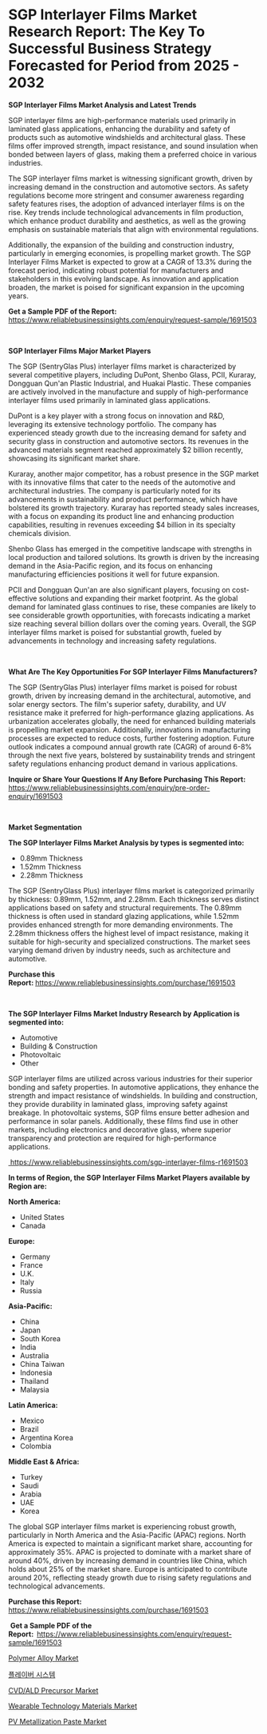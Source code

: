 <p><h1>SGP Interlayer Films Market Research Report: The Key To Successful Business Strategy Forecasted for Period from 2025 - 2032</h1></p><p><strong>SGP Interlayer Films Market Analysis and Latest Trends</strong></p>
<p><p>SGP interlayer films are high-performance materials used primarily in laminated glass applications, enhancing the durability and safety of products such as automotive windshields and architectural glass. These films offer improved strength, impact resistance, and sound insulation when bonded between layers of glass, making them a preferred choice in various industries.</p><p>The SGP interlayer films market is witnessing significant growth, driven by increasing demand in the construction and automotive sectors. As safety regulations become more stringent and consumer awareness regarding safety features rises, the adoption of advanced interlayer films is on the rise. Key trends include technological advancements in film production, which enhance product durability and aesthetics, as well as the growing emphasis on sustainable materials that align with environmental regulations.</p><p>Additionally, the expansion of the building and construction industry, particularly in emerging economies, is propelling market growth. The SGP Interlayer Films Market is expected to grow at a CAGR of 13.3% during the forecast period, indicating robust potential for manufacturers and stakeholders in this evolving landscape. As innovation and application broaden, the market is poised for significant expansion in the upcoming years.</p></p>
<p><strong>Get a Sample PDF of the Report:&nbsp;</strong> <a href="https://www.reliablebusinessinsights.com/enquiry/request-sample/1691503?utm_campaign=39&utm_medium=2&utm_source=Github&utm_content=ia&utm_term=27032025&utm_id=sgp-interlayer-films">https://www.reliablebusinessinsights.com/enquiry/request-sample/1691503</a></p>
<p>&nbsp;</p>
<p><strong>SGP Interlayer Films Major Market Players</strong></p>
<p><p>The SGP (SentryGlas Plus) interlayer films market is characterized by several competitive players, including DuPont, Shenbo Glass, PCII, Kuraray, Dongguan Qun'an Plastic Industrial, and Huakai Plastic. These companies are actively involved in the manufacture and supply of high-performance interlayer films used primarily in laminated glass applications.</p><p>DuPont is a key player with a strong focus on innovation and R&D, leveraging its extensive technology portfolio. The company has experienced steady growth due to the increasing demand for safety and security glass in construction and automotive sectors. Its revenues in the advanced materials segment reached approximately $2 billion recently, showcasing its significant market share.</p><p>Kuraray, another major competitor, has a robust presence in the SGP market with its innovative films that cater to the needs of the automotive and architectural industries. The company is particularly noted for its advancements in sustainability and product performance, which have bolstered its growth trajectory. Kuraray has reported steady sales increases, with a focus on expanding its product line and enhancing production capabilities, resulting in revenues exceeding $4 billion in its specialty chemicals division.</p><p>Shenbo Glass has emerged in the competitive landscape with strengths in local production and tailored solutions. Its growth is driven by the increasing demand in the Asia-Pacific region, and its focus on enhancing manufacturing efficiencies positions it well for future expansion.</p><p>PCII and Dongguan Qun'an are also significant players, focusing on cost-effective solutions and expanding their market footprint. As the global demand for laminated glass continues to rise, these companies are likely to see considerable growth opportunities, with forecasts indicating a market size reaching several billion dollars over the coming years. Overall, the SGP interlayer films market is poised for substantial growth, fueled by advancements in technology and increasing safety regulations.</p></p>
<p>&nbsp;</p>
<p><strong>What Are The Key Opportunities For SGP Interlayer Films Manufacturers?</strong></p>
<p><p>The SGP (SentryGlas Plus) interlayer films market is poised for robust growth, driven by increasing demand in the architectural, automotive, and solar energy sectors. The film's superior safety, durability, and UV resistance make it preferred for high-performance glazing applications. As urbanization accelerates globally, the need for enhanced building materials is propelling market expansion. Additionally, innovations in manufacturing processes are expected to reduce costs, further fostering adoption. Future outlook indicates a compound annual growth rate (CAGR) of around 6-8% through the next five years, bolstered by sustainability trends and stringent safety regulations enhancing product demand in various applications.</p></p>
<p><strong>Inquire or Share Your Questions If Any Before Purchasing This Report:</strong> <a href="https://www.reliablebusinessinsights.com/enquiry/pre-order-enquiry/1691503?utm_campaign=39&utm_medium=2&utm_source=Github&utm_content=ia&utm_term=27032025&utm_id=sgp-interlayer-films">https://www.reliablebusinessinsights.com/enquiry/pre-order-enquiry/1691503</a></p>
<p>&nbsp;</p>
<p><strong>Market Segmentation</strong></p>
<p><strong>The SGP Interlayer Films Market Analysis by types is segmented into:</strong></p>
<p><ul><li>0.89mm Thickness</li><li>1.52mm Thickness</li><li>2.28mm Thickness</li></ul></p>
<p><p>The SGP (SentryGlass Plus) interlayer films market is categorized primarily by thickness: 0.89mm, 1.52mm, and 2.28mm. Each thickness serves distinct applications based on safety and structural requirements. The 0.89mm thickness is often used in standard glazing applications, while 1.52mm provides enhanced strength for more demanding environments. The 2.28mm thickness offers the highest level of impact resistance, making it suitable for high-security and specialized constructions. The market sees varying demand driven by industry needs, such as architecture and automotive.</p></p>
<p><strong>Purchase this Report:&nbsp;</strong><a href="https://www.reliablebusinessinsights.com/purchase/1691503?utm_campaign=39&utm_medium=2&utm_source=Github&utm_content=ia&utm_term=27032025&utm_id=sgp-interlayer-films">https://www.reliablebusinessinsights.com/purchase/1691503</a></p>
<p>&nbsp;</p>
<p><strong>The SGP Interlayer Films Market Industry Research by Application is segmented into:</strong></p>
<p><ul><li>Automotive</li><li>Building & Construction</li><li>Photovoltaic</li><li>Other</li></ul></p>
<p><p>SGP interlayer films are utilized across various industries for their superior bonding and safety properties. In automotive applications, they enhance the strength and impact resistance of windshields. In building and construction, they provide durability in laminated glass, improving safety against breakage. In photovoltaic systems, SGP films ensure better adhesion and performance in solar panels. Additionally, these films find use in other markets, including electronics and decorative glass, where superior transparency and protection are required for high-performance applications.</p></p>
<p><a href="https://www.reliablebusinessinsights.com/sgp-interlayer-films-r1691503?utm_campaign=39&utm_medium=2&utm_source=Github&utm_content=ia&utm_term=27032025&utm_id=sgp-interlayer-films">&nbsp;https://www.reliablebusinessinsights.com/sgp-interlayer-films-r1691503</a></p>
<p><strong>In terms of Region, the SGP Interlayer Films Market Players available by Region are:</strong></p>
<p>
    <p> <strong> North America: </strong>
        <ul>
            <li>United States</li>
            <li>Canada</li>
        </ul>
        </p> 
    <p> <strong> Europe: </strong>
        <ul>
            <li>Germany</li>
            <li>France</li>
            <li>U.K.</li>
            <li>Italy</li>
            <li>Russia</li>
        </ul>
        </p> 
    <p> <strong> Asia-Pacific: </strong>
        <ul>
            <li>China</li>
            <li>Japan</li>
            <li>South Korea</li>
            <li>India</li>
            <li>Australia</li>
            <li>China Taiwan</li>
            <li>Indonesia</li>
            <li>Thailand</li>
            <li>Malaysia</li>
        </ul>
        </p> 
    <p> <strong> Latin America: </strong>
        <ul>
            <li>Mexico</li>
            <li>Brazil</li>
            <li>Argentina Korea</li>
            <li>Colombia</li>
        </ul>
        </p> 
    <p> <strong> Middle East & Africa: </strong>
        <ul>
            <li>Turkey</li>
            <li>Saudi</li>
            <li>Arabia</li>
            <li>UAE</li>
            <li>Korea</li>
        </ul>
    </p>
    </p>
<p><p>The global SGP interlayer films market is experiencing robust growth, particularly in North America and the Asia-Pacific (APAC) regions. North America is expected to maintain a significant market share, accounting for approximately 35%. APAC is projected to dominate with a market share of around 40%, driven by increasing demand in countries like China, which holds about 25% of the market share. Europe is anticipated to contribute around 20%, reflecting steady growth due to rising safety regulations and technological advancements.</p></p>
<p><strong>Purchase this Report: </strong><a href="https://www.reliablebusinessinsights.com/purchase/1691503?utm_campaign=39&utm_medium=2&utm_source=Github&utm_content=ia&utm_term=27032025&utm_id=sgp-interlayer-films">https://www.reliablebusinessinsights.com/purchase/1691503</a></p>
<p>&nbsp;<strong>Get a Sample PDF of the Report:&nbsp;&nbsp;</strong><a href="https://www.reliablebusinessinsights.com/enquiry/request-sample/1691503?utm_campaign=39&utm_medium=2&utm_source=Github&utm_content=ia&utm_term=27032025&utm_id=sgp-interlayer-films">https://www.reliablebusinessinsights.com/enquiry/request-sample/1691503</a></p>
<p><strong></strong></p>
<p><p><a href="https://github.com/uldularido/Market-Research-Report-List-1/blob/main/polymer-alloy-market.md?utm_campaign=39&utm_medium=2&utm_source=Github&utm_content=ia&utm_term=27032025&utm_id=sgp-interlayer-films">Polymer Alloy Market</a></p><p><a href="https://github.com/laholand/Market-Research-Report-List-7/blob/main/915696949874.md?utm_campaign=39&utm_medium=2&utm_source=Github&utm_content=ia&utm_term=27032025&utm_id=sgp-interlayer-films">플레이버 시스템</a></p><p><a href="https://github.com/widlerumland/Market-Research-Report-List-1/blob/main/cvdald-precursor-market.md?utm_campaign=39&utm_medium=2&utm_source=Github&utm_content=ia&utm_term=27032025&utm_id=sgp-interlayer-films">CVD/ALD Precursor Market</a></p><p><a href="https://github.com/panciujoslin3/Market-Research-Report-List-1/blob/main/wearable-technology-materials-market.md?utm_campaign=39&utm_medium=2&utm_source=Github&utm_content=ia&utm_term=27032025&utm_id=sgp-interlayer-films">Wearable Technology Materials Market</a></p><p><a href="https://github.com/decockogbaro25/Market-Research-Report-List-1/blob/main/pv-metallization-paste-market.md?utm_campaign=39&utm_medium=2&utm_source=Github&utm_content=ia&utm_term=27032025&utm_id=sgp-interlayer-films">PV Metallization Paste Market</a></p></p>